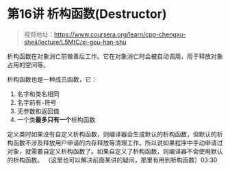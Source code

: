 # 第16讲 析构函数(Destructor)

>
> 视频地址：<https://www.coursera.org/learn/cpp-chengxu-sheji/lecture/L5MtC/xi-gou-han-shu>

析构函数在对象消亡前做善后工作。它在对象消亡时会被自动调用，用于释放对象占用的空间等。

析构函数也是一种成员函数，它：
1. 名字和类名相同
2. 名字前有``~``符号
3. 无参数和返回值
4. 一个类**最多只有一个**析构函数

定义类时如果没有自定义析构函数，则编译器会生成默认的析构函数，但默认的析构函数不涉及释放用户申请的内存释放等清理工作。所以说如果程序中手动申请过对象，就需要自定义析构函数了。如果自定义了析构函数，则编译器不会使用默认的析构函数。
（这里也可以解决前面某讲的疑问，那里有用到析构函数）03:30
